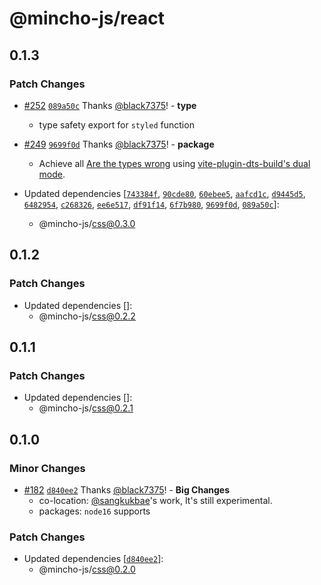 # @mincho-js/react

## 0.1.3

### Patch Changes

- [#252](https://github.com/mincho-js/mincho/pull/252) [`089a50c`](https://github.com/mincho-js/mincho/commit/089a50c45d6807f6705acdf1165700fbb0dd7b14) Thanks [@black7375](https://github.com/black7375)! - **type**
  - type safety export for `styled` function

- [#249](https://github.com/mincho-js/mincho/pull/249) [`9699f0d`](https://github.com/mincho-js/mincho/commit/9699f0d9628ec431f49dda9ef329d58516794189) Thanks [@black7375](https://github.com/black7375)! - **package**
  - Achieve all [Are the types wrong](https://github.com/arethetypeswrong/arethetypeswrong.github.io) using [vite-plugin-dts-build's dual mode](https://github.com/black7375/vite-plugin-dts-build#dual-module-support).

- Updated dependencies [[`743384f`](https://github.com/mincho-js/mincho/commit/743384fe107bc2ce523f3b1879690e8e81dfdc24), [`90cde80`](https://github.com/mincho-js/mincho/commit/90cde801cc0133649869bfed9c2e053aa600f6db), [`60ebee5`](https://github.com/mincho-js/mincho/commit/60ebee56170b3b683b72eb721fdd26bfc46ce338), [`aafcd1c`](https://github.com/mincho-js/mincho/commit/aafcd1c4380d6778f7ee1864c08a56f46944ae91), [`d9445d5`](https://github.com/mincho-js/mincho/commit/d9445d541aae580053755bfc3a5f9e07620241d0), [`6482954`](https://github.com/mincho-js/mincho/commit/6482954eb32b6a69037d45ba1f4f0da5b80a411c), [`c268326`](https://github.com/mincho-js/mincho/commit/c268326ae498f7c2d1f0504d517fd4d340a1169f), [`ee6e517`](https://github.com/mincho-js/mincho/commit/ee6e51736f26effa8bcb72d8d5cd907c2de629d8), [`df91f14`](https://github.com/mincho-js/mincho/commit/df91f148cf4c0db6a19f544fb993943cc1f50a70), [`6f7b980`](https://github.com/mincho-js/mincho/commit/6f7b9801c216a3ae4d7a2359a78bbad6427aa63b), [`9699f0d`](https://github.com/mincho-js/mincho/commit/9699f0d9628ec431f49dda9ef329d58516794189), [`089a50c`](https://github.com/mincho-js/mincho/commit/089a50c45d6807f6705acdf1165700fbb0dd7b14)]:
  - @mincho-js/css@0.3.0

## 0.1.2

### Patch Changes

- Updated dependencies []:
  - @mincho-js/css@0.2.2

## 0.1.1

### Patch Changes

- Updated dependencies []:
  - @mincho-js/css@0.2.1

## 0.1.0

### Minor Changes

- [#182](https://github.com/mincho-js/mincho/pull/182) [`d840ee2`](https://github.com/mincho-js/mincho/commit/d840ee2979fe23a0ddd97b9e182638b94ccf0d98) Thanks [@black7375](https://github.com/black7375)! - **Big Changes**
  - co-location: [@sangkukbae](https://github.com/sangkukbae)'s work, It's still experimental.
  - packages: `node16` supports

### Patch Changes

- Updated dependencies [[`d840ee2`](https://github.com/mincho-js/mincho/commit/d840ee2979fe23a0ddd97b9e182638b94ccf0d98)]:
  - @mincho-js/css@0.2.0

